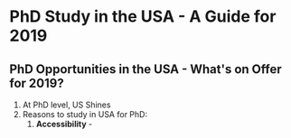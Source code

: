 # PhD Study in the USA - A Guide for 2019 #
## PhD Opportunities in the USA - What's on Offer for 2019? ##
1. At PhD level, US Shines
2. Reasons to study in USA for PhD:
	1. **Accessibility** - 